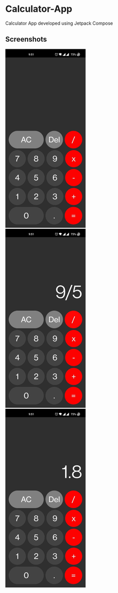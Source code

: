 # Calculator-App
Calculator App developed using Jetpack Compose

## Screenshots
<img src="Images/img_1.jpg" width="250"> &nbsp; <img src="Images/img_2.jpg" width="250"> &nbsp; <img src="Images/img_3.jpg" width="250">
